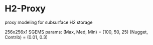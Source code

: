 # H2-Proxy
proxy modeling for subsurface H2 storage

256x256x1 SGEMS params: 
(Max, Med, Min) = (100, 50, 25)
(Nugget, Contrib) = (0.01, 0.3)

<!-- 
To-Do:
1) Create (500) 256x256x1 {Kx, $\phi$} Gaussian Fields -> kx from SGEMS, $\phi$ from KZ
2) Create (500) 256x256x1 {Kx, $\phi$} Fluvial fields -> from [MLTrainingImages](https://github.com/misaelmmorales/MLTrainingImages) (slice 2D)
3) Upload individual realizations, col=idx | row=jdx

TensorFlow GPU setup:
Go into Anaconda Navigator and edit condarc settings to include http and https proxy setting
- conda deactivate
- conda create -n deep
- conda install -c conda-forge cudatoolkit=11.2 cudnn=8.1.0
- pip install --proxy http://proxyout.lanl.gov:8080 tensorflow

https://machinelearningmastery.com/develop-your-first-neural-network-with-pytorch-step-by-step/
https://medium.com/swlh/training-deep-neural-networks-on-a-gpu-with-pytorch-11079d89805
https://appsilon.com/visualize-pytorch-neural-networks/

-->

